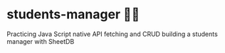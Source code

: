 # students-manager 🧑‍🎓
Practicing Java Script native API fetching and CRUD building a students manager with SheetDB  
